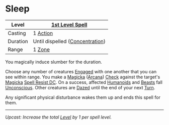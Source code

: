 # Sleep

| Level    | [1st Level Spell](1st%20Level%20Spells.md)                            |
| -------- | --------------------------------------------------------------------- |
| Casting  | 1 [Action](../../../../Game%20Procedures/Core%20Procedures/Action.md) |
| Duration | Until dispelled ([Concentration](../../Concentration.md))             |
| Range    | 1 [Zone](../../../../Game%20Procedures/Core%20Procedures/Zone.md)     |

You magically induce slumber for the duration.

Choose any number of creatures [Engaged](../../../../Game%20Procedures/Conditions/Engaged.md) with one another that you can see within range. You make a [Magicka](../../../../Player%20Characters/Attributes/Magicka.md) ([Arcana](../../../../Player%20Characters/Skills/Arcana.md)) [Check](../../../../Game%20Procedures/Core%20Procedures/Check.md) against the target's [Magicka](../../../../Player%20Characters/Attributes/Magicka.md) [Spell Resist DC](../../../Spellcasting/Spell%20Resist%20DC.md). On a success, affected [Humanoids](../../../../Resources%20for%20GMs/Creature%20Types/Humanoid.md) and [Beasts](../../../../Resources%20for%20GMs/Creature%20Types/Beast.md) fall [Unconscious](../../../../Game%20Procedures/Conditions/Unconscious.md). Other creatures are [Dazed](../../../../Game%20Procedures/Conditions/Dazed.md) until the end of your next [Turn](../../../../Game%20Procedures/Core%20Procedures/Turn.md).

Any significant physical disturbance wakes them up and ends this spell for them.

---
*Upcast: Increase the total [Level](../../../../Player%20Characters/Progression/Level.md) by 1 per spell level.*
